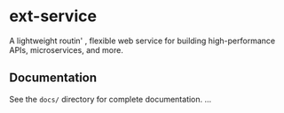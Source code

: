 # ext-service

A lightweight routin' , flexible web service for building high-performance APIs, microservices, and more.

## Documentation

See the `docs/` directory for complete documentation.
...